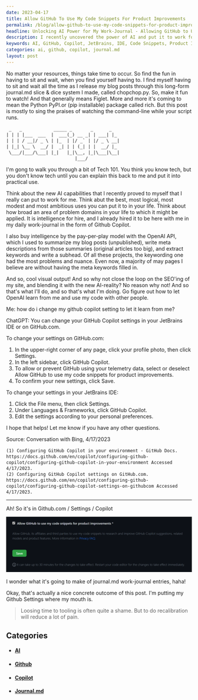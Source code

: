 ```yaml
---
date: 2023-04-17
title: Allow GitHub To Use My Code Snippets For Product Improvements
permalink: /blog/allow-github-to-use-my-code-snippets-for-product-improvements/
headline: Unlocking AI Power for My Work-Journal - Allowing GitHub to Use My Code Snippets for Product Improvements
description: I recently uncovered the power of AI and put it to work for me in my work-journal. To get the most out of these tools, I configured my GitHub Copilot settings in my JetBrains IDE or on GitHub.com. I'm excited to see how GitHub will use my code snippets to improve their products and how my journal.md entries will be transformed. See what AI can do for me - click through to find out more!
keywords: AI, GitHub, Copilot, JetBrains, IDE, Code Snippets, Product Improvements, Work-Journal, Journal.md, Discoveries
categories: ai, github, copilot, journal.md
layout: post
---
```


No matter your resources, things take time to occur. So find the fun in having
to sit and wait, when you find yourself having to. I find myself having to sit
and wait all the time as I release my blog posts through this long-form
journal.md slice & dice system I made, called chopchop.py. So, make it fun to
watch! And that generally means Figlet. More and more it's coming to mean the
Python PyPI.or (pip installable) package called rich. But this post is mostly
to sing the praises of watching the command-line while your script runs.

     _   _            _____ _       _      _
    | | | |___  ___  |  ___(_) __ _| | ___| |_
    | | | / __|/ _ \ | |_  | |/ _` | |/ _ \ __|
    | |_| \__ \  __/ |  _| | | (_| | |  __/ |_
     \___/|___/\___| |_|   |_|\__, |_|\___|\__|
                              |___/

I'm gong to walk you through a bit of Tech 101. You think you know tech, but
you don't know tech until you can explain this back to me and put it into
practical use.

Think about the new AI capabilities that I recently proved to myself that I
really can put to work for me. Think abut the best, most logical, most modest
and most ambitious uses you can put it to in your life. Think about how broad
an area of problem domains in your life to which it might be applied. It is
intelligence for hire, and I already hired it to be here with me in my daily
work-journal in the form of Github Copilot.

I also buy intelligence by the pay-per-play model with the OpenAI API, which I
used to summarize my blog posts (unpublished), write meta descriptions from
those summaries (original articles too big), and extract keywords and write a
subhead. Of all these projects, the keywording one had the most problems and
nuance. Even now, a majority of may pages I believe are without having the meta
keywords filled in.

And so, cool visual output! And so why not close the loop on the SEO'ing of my
site, and blending it with the new AI-reality? No reason why not! And so that's
what I'll do, and so that's what I'm doing. Go figure out how to let OpenAI
learn from me and use my code with other people.

Me: how do i change my github copilot setting to let it learn from me?

ChatGPT: You can change your GitHub Copilot settings in your JetBrains IDE or on GitHub.com.

To change your settings on GitHub.com:

1. In the upper-right corner of any page, click your profile photo, then click Settings.
2. In the left sidebar, click GitHub Copilot.
3. To allow or prevent GitHub using your telemetry data, select or deselect Allow GitHub to use my code snippets for product improvements.
4. To confirm your new settings, click Save.

To change your settings in your JetBrains IDE:

1. Click the File menu, then click Settings.
2. Under Languages & Frameworks, click GitHub Copilot.
3. Edit the settings according to your personal preferences.

I hope that helps! Let me know if you have any other questions.

Source: Conversation with Bing, 4/17/2023

    (1) Configuring GitHub Copilot in your environment - GitHub Docs. https://docs.github.com/en/copilot/configuring-github-copilot/configuring-github-copilot-in-your-environment Accessed 4/17/2023.
    (2) Configuring GitHub Copilot settings on GitHub.com. https://docs.github.com/en/copilot/configuring-github-copilot/configuring-github-copilot-settings-on-githubcom Accessed 4/17/2023.

---

Ah! So it's in Github.com / Settings / Copilot

![Allow GitHub To Use My Code Snippets For Product Improvements](/assets/images/Allow-GitHub-to-use-my-code-snippets-for-product-improvements.png)

I wonder what it's going to make of journal.md work-journal entries, haha!

Okay, that's actually a nice concrete outcome of this post. I'm putting my
Github Settings where my mouth is.

> Loosing time to tooling is often quite a shame.
> But to do recalibration will reduce a lot of pain.


## Categories

<ul>
<li><h4><a href='/ai/'>AI</a></h4></li>
<li><h4><a href='/github/'>Github</a></h4></li>
<li><h4><a href='/copilot/'>Copilot</a></h4></li>
<li><h4><a href='/journal-md/'>Journal.md</a></h4></li></ul>